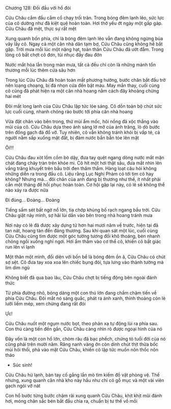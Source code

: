 




Chương 128: Đối đầu với hổ đói

Cửu Châu cắm đầu cắm cổ chạy trối trân. Trong bóng đêm lạnh lẽo, sức lực của cô dường như đã kiệt quệ hoàn toàn. Hơi thở yếu ớt ngày một gấp gáp. Cửu Châu đã mệt, thực sự rất mệt

Xung quanh bốn phía, chỉ là bóng đêm lạnh lẽo vẫn đang không ngừng bủa vây lấy cô. Ngay cả một căn nhà dân tạm bợ, Cửu Châu cũng không hề bắt gặp. Trời mưa mỗi lúc một nặng hạt, toàn thân Cửu Châu đã ướt đẫm. Trong lòng cô bất chợt cô đơn, tủi nhục đầy đau đớn

Nước mắt hòa lẫn trong màn mưa, tất cả đều chỉ còn là những mảnh tổn thương mỗi lúc thêm cứa sâu hơn

Trong lúc Cửu Châu đã hoàn toàn mất phương hướng, bước chân bắt đầu trở nên loạng choạng, bị đá nhọn cứa đến bật máu. May mắn thay, cuối cùng cô cũng đã phát hiện ra một căn nhà hoang nằm cách đây khoảng chừng hai mét


Đôi mắt long lanh của Cửu Châu lập tức lóe sáng. Cô dồn toàn bộ chút sức lực cuối cùng, nhanh chóng rảo bước tới phía căn nhà hoang

Vừa đặt chân vào bên trong, thứ mùi ẩm mốc, hôi nồng đã xộc thẳng vào mũi của cô. Cửu Châu dựa theo ánh sáng lờ mờ của ánh trăng, lò dò bước trên đống gạch đá đổ vỡ. Tuy nhiên, cô vẫn không tránh khỏi bị vấp té, cả người nằm sấp xuống mặt đất, bị đám nước bẩn bắn tóe lên mặt

Ôi!!!

Cửu Châu đau xót lồm cồm bò dậy, đưa tay quệt ngang dòng nước mắt mặn chát đang chảy tràn trên khóe mi. Cô hít một hơi thật sâu, đưa mắt nhìn lên vầng trăng khuyết trên bầu trời đen thăm thẳm. Hàng loạt câu hỏi không những diễn ra trong đầu cô. Liệu rằng Lục Nghị Phàm có tới tìm cô hay không? Nhưng mà... đôi chân của anh đang bị thương như thế, ít nhất phải cần một tháng để hồi phục hoàn toàn. Cơ hội gặp lại này, có lẽ sẽ không thể nào xảy ra được nữa

Đì đùng... Đoàng... Đoàng

Tiếng sấm sét bất ngờ nổ lớn, tia chớp khủng bố rạch ngang bầu trời. Cửu Châu giật nảy mình, sợ hãi lùi dần vào bên trong nhà hoang tránh mưa


Nơi này có lẽ đã được xây dựng từ hơn hai mươi năm về trước, hiện tại đã tan nát, hoang tàn đến đáng thương. Sau khi quan sát một lúc, cuối cùng Cửu Châu cũng tìm được một góc tường tương đối khô thoáng, bèn nhanh chóng ngồi xuống nghỉ ngơi. Hơi ẩm thấm vào cơ thể cô, khiến cô bất giác run lên vì lạnh

Một thân một mình, đối diện với bốn bể là bóng đêm ồn ã, Cửu Châu có chút sợ sệt. Cô đưa tay xoa xoa lên chiếc bụng đói, tựa lưng vào thành tường mà lim dim ngủ

Không biết đã qua bao lâu, Cửu Châu chợt bị tiếng động bên ngoài đánh thức

Từ phía đường nhỏ, bóng dáng một con thú lớn đang chầm chậm tiến về phía Cửu Châu. Đôi mắt nó sáng quắc, phát ra ánh xanh, thỉnh thoảng còn lè lưỡi liếm mép, xem chừng đang rất đói

Ực!

Cửu Châu nuốt một ngụm nước bọt, theo phản xạ tự động lùi ra phía sau. Con thú càng tiến đến gần, Cửu Châu càng nhìn rõ được ngoại hình của nó

Đây vốn là một con hổ lớn, chòm râu đã bạc phếch, chứng tỏ tuổi đời của nó cũng phải trên mười năm. Răng nanh vàng ởn còn dính chút thịt thừa bốc mùi hôi thối, phả vào mặt Cửu Châu, khiến cô lập tức muốn nôn thốc nôn tháo

- Súc sinh!

Cửu Châu hừ lạnh, bàn tay cố gắng lần mò tìm kiếm đồ vật phòng vệ. Thế nhưng, xung quanh căn nhà kho này hầu như chỉ có gỗ mục và một vài viên gạch ngói vỡ nát

Con hổ bước từng bước chậm rãi xung quanh Cửu Châu, khịt khịt mũi đánh hơi, móng chân sắc bén bắt đầu chỉa ra, chuẩn bị tư thế vồ mồi




